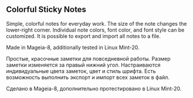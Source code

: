Colorful Sticky Notes
--
Simple, colorful notes for everyday work. The size of the note changes  the lower-right corner. Individual note colors, font color, and font style can be customized. It is possible to export and import all notes to a file.

Made in Mageia-8, additionally tested in Linux Mint-20.

Простые, красочные заметки для повседневной работы. Размер заметки изменяется за правый нижний угол. Настраиваются индивидуальные цвета заметок, цвет и стиль шрифта. Есть возможность выполнить экспорт и импорт всех заметок в файл.

Сделано в Mageia-8, дополнительно протестировано в Linux Mint-20.
